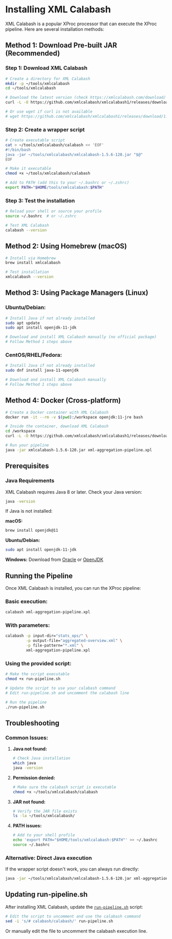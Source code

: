 # Installing XML Calabash

XML Calabash is a popular XProc processor that can execute the XProc pipeline. Here are several installation methods:

## Method 1: Download Pre-built JAR (Recommended)

### Step 1: Download XML Calabash
```bash
# Create a directory for XML Calabash
mkdir -p ~/tools/xmlcalabash
cd ~/tools/xmlcalabash

# Download the latest version (check https://xmlcalabash.com/download/ for latest)
curl -L -O https://github.com/xmlcalabash/xmlcalabash1/releases/download/1.5.6-120/xmlcalabash-1.5.6-120.jar

# Or use wget if curl is not available
# wget https://github.com/xmlcalabash/xmlcalabash1/releases/download/1.5.6-120/xmlcalabash-1.5.6-120.jar
```

### Step 2: Create a wrapper script
```bash
# Create executable script
cat > ~/tools/xmlcalabash/calabash << 'EOF'
#!/bin/bash
java -jar ~/tools/xmlcalabash/xmlcalabash-1.5.6-120.jar "$@"
EOF

# Make it executable
chmod +x ~/tools/xmlcalabash/calabash

# Add to PATH (add this to your ~/.bashrc or ~/.zshrc)
export PATH="$HOME/tools/xmlcalabash:$PATH"
```

### Step 3: Test the installation
```bash
# Reload your shell or source your profile
source ~/.bashrc  # or ~/.zshrc

# Test XML Calabash
calabash --version
```

## Method 2: Using Homebrew (macOS)

```bash
# Install via Homebrew
brew install xmlcalabash

# Test installation
xmlcalabash --version
```

## Method 3: Using Package Managers (Linux)

### Ubuntu/Debian:
```bash
# Install Java if not already installed
sudo apt update
sudo apt install openjdk-11-jdk

# Download and install XML Calabash manually (no official package)
# Follow Method 1 steps above
```

### CentOS/RHEL/Fedora:
```bash
# Install Java if not already installed
sudo dnf install java-11-openjdk

# Download and install XML Calabash manually
# Follow Method 1 steps above
```

## Method 4: Docker (Cross-platform)

```bash
# Create a Docker container with XML Calabash
docker run -it --rm -v $(pwd):/workspace openjdk:11-jre bash

# Inside the container, download XML Calabash
cd /workspace
curl -L -O https://github.com/xmlcalabash/xmlcalabash1/releases/download/1.5.6-120/xmlcalabash-1.5.6-120.jar

# Run your pipeline
java -jar xmlcalabash-1.5.6-120.jar xml-aggregation-pipeline.xpl
```

## Prerequisites

### Java Requirements
XML Calabash requires Java 8 or later. Check your Java version:

```bash
java -version
```

If Java is not installed:

**macOS:**
```bash
brew install openjdk@11
```

**Ubuntu/Debian:**
```bash
sudo apt install openjdk-11-jdk
```

**Windows:**
Download from [Oracle](https://www.oracle.com/java/technologies/downloads/) or [OpenJDK](https://openjdk.org/)

## Running the Pipeline

Once XML Calabash is installed, you can run the XProc pipeline:

### Basic execution:
```bash
calabash xml-aggregation-pipeline.xpl
```

### With parameters:
```bash
calabash -p input-dir="stats_ops/" \
         -p output-file="aggregated-overview.xml" \
         -p file-pattern="*.xml" \
         xml-aggregation-pipeline.xpl
```

### Using the provided script:
```bash
# Make the script executable
chmod +x run-pipeline.sh

# Update the script to use your calabash command
# Edit run-pipeline.sh and uncomment the calabash line

# Run the pipeline
./run-pipeline.sh
```

## Troubleshooting

### Common Issues:

1. **Java not found:**
   ```bash
   # Check Java installation
   which java
   java -version
   ```

2. **Permission denied:**
   ```bash
   # Make sure the calabash script is executable
   chmod +x ~/tools/xmlcalabash/calabash
   ```

3. **JAR not found:**
   ```bash
   # Verify the JAR file exists
   ls -la ~/tools/xmlcalabash/
   ```

4. **PATH issues:**
   ```bash
   # Add to your shell profile
   echo 'export PATH="$HOME/tools/xmlcalabash:$PATH"' >> ~/.bashrc
   source ~/.bashrc
   ```

### Alternative: Direct Java execution
If the wrapper script doesn't work, you can always run directly:

```bash
java -jar ~/tools/xmlcalabash/xmlcalabash-1.5.6-120.jar xml-aggregation-pipeline.xpl
```

## Updating run-pipeline.sh

After installing XML Calabash, update the [`run-pipeline.sh`](run-pipeline.sh) script:

```bash
# Edit the script to uncomment and use the calabash command
sed -i 's/# calabash/calabash/' run-pipeline.sh
```

Or manually edit the file to uncomment the calabash execution line.